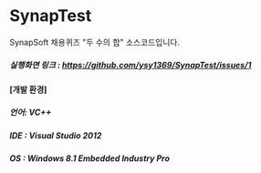 # SynapTest
SynapSoft 채용퀴즈 "두 수의 합" 소스코드입니다.

##### 실행화면 링크 : https://github.com/ysy1369/SynapTest/issues/1

#### [개발 환경]
##### 언어: VC++ 
##### IDE : Visual Studio 2012
##### OS  : Windows 8.1 Embedded Industry Pro
